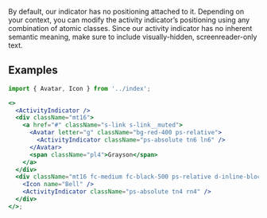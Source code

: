 By default, our indicator has no positioning attached to it. Depending on your context, you can modify the activity indicator’s positioning using any combination of atomic classes. Since our activity indicator has no inherent semantic meaning, make sure to include visually-hidden, screenreader-only text.

## Examples

```jsx padded
import { Avatar, Icon } from '../index';

<>
  <ActivityIndicator />
  <div className="mt16">
    <a href="#" className="s-link s-link__muted">
      <Avatar letter="g" className="bg-red-400 ps-relative">
        <ActivityIndicator className="ps-absolute tn6 ln6" />
      </Avatar>
      <span className="pl4">Grayson</span>
    </a>
  </div>
  <div className="mt16 fc-medium fc-black-500 ps-relative d-inline-block">
    <Icon name="Bell" />
    <ActivityIndicator className="ps-absolute tn4 rn4" />
  </div>
</>;
```
